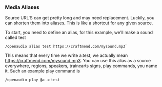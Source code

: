 ### Media Aliases
Source URL'S can get pretty long and may need replacement. Luckily, you can shorten them into aliases. This is like a shortcut for any given source.

To start, you need to define an alias, for this example, we'll make a sound called test

```
/openaudio alias test https://craftmend.com/mysound.mp3`
```

This means that every time we write a:test, we actually mean https://craftmend.com/mysound.mp3. You can use this alias as a source everywhere, regions, speakers, traincarts signs, play commands, you name it. Such an example play command is
```
/openaudio play @a a:test
```